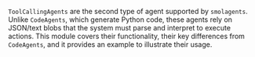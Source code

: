 `ToolCallingAgents` are the second type of agent supported by `smolagents`. Unlike `CodeAgents`, which generate Python code, these agents rely on JSON/text blobs that the system must parse and interpret to execute actions. This module covers their functionality, their key differences from `CodeAgents`, and it provides an example to illustrate their usage.